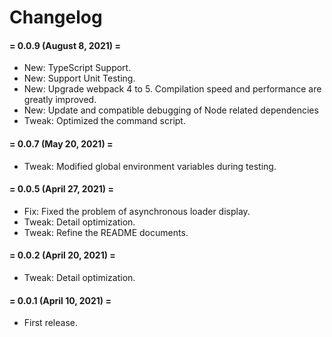 # Changelog


#### = 0.0.9 (August 8, 2021) =

* New: TypeScript Support.
* New: Support Unit Testing.
* New: Upgrade webpack 4 to 5. Compilation speed and performance are greatly improved.
* New: Update and compatible debugging of Node related dependencies
* Tweak: Optimized the command script.


#### = 0.0.7 (May 20, 2021) =

* Tweak: Modified global environment variables during testing.


#### = 0.0.5 (April 27, 2021) =

* Fix: Fixed the problem of asynchronous loader display.
* Tweak: Detail optimization.
* Tweak: Refine the README documents.



#### = 0.0.2 (April 20, 2021) =

* Tweak: Detail optimization.


#### = 0.0.1 (April 10, 2021) =

* First release.
